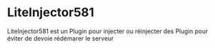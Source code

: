 # LiteInjector581
LiteInjector581 est un Plugin pour injecter ou réinjecter des Plugin pour éviter de devoie rédémarer le serveur
